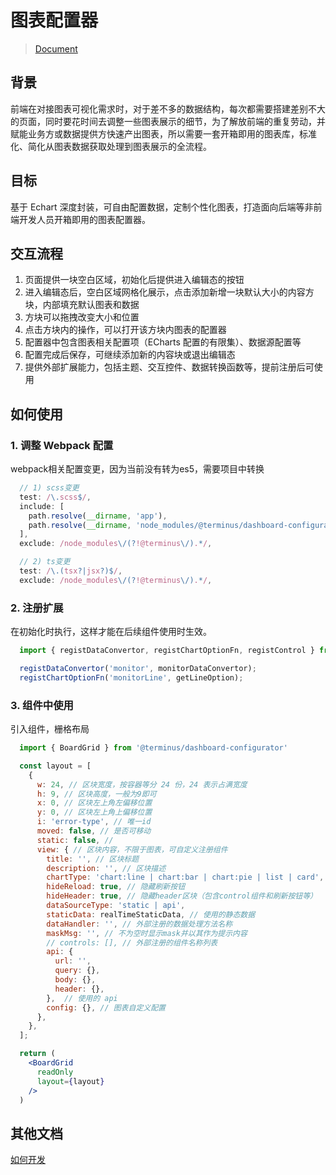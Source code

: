 # 图表配置器

>[Document](https://yuque.antfin-inc.com/terminus_paas_dev/front/zmcodh)

## 背景
前端在对接图表可视化需求时，对于差不多的数据结构，每次都需要搭建差别不大的页面，同时要花时间去调整一些图表展示的细节，为了解放前端的重复劳动，并赋能业务方或数据提供方快速产出图表，所以需要一套开箱即用的图表库，标准化、简化从图表数据获取处理到图表展示的全流程。

## 目标
基于 Echart 深度封装，可自由配置数据，定制个性化图表，打造面向后端等非前端开发人员开箱即用的图表配置器。

## 交互流程
1. 页面提供一块空白区域，初始化后提供进入编辑态的按钮
2. 进入编辑态后，空白区域网格化展示，点击添加新增一块默认大小的内容方块，内部填充默认图表和数据
3. 方块可以拖拽改变大小和位置
4. 点击方块内的操作，可以打开该方块内图表的配置器
5. 配置器中包含图表相关配置项（ECharts 配置的有限集）、数据源配置等
6. 配置完成后保存，可继续添加新的内容块或退出编辑态
7. 提供外部扩展能力，包括主题、交互控件、数据转换函数等，提前注册后可使用

## 如何使用
### 1. 调整 Webpack 配置
webpack相关配置变更，因为当前没有转为es5，需要项目中转换
```js
  // 1) scss变更
  test: /\.scss$/,
  include: [
    path.resolve(__dirname, 'app'),
    path.resolve(__dirname, 'node_modules/@terminus/dashboard-configurator'),
  ],
  exclude: /node_modules\/(?!@terminus\/).*/,

  // 2) ts变更
  test: /\.(tsx?|jsx?)$/,
  exclude: /node_modules\/(?!@terminus\/).*/,

```

### 2. 注册扩展
在初始化时执行，这样才能在后续组件使用时生效。
```jsx
  import { registDataConvertor, registChartOptionFn, registControl } from '@terminus/dashboard-configurator';

  registDataConvertor('monitor', monitorDataConvertor);
  registChartOptionFn('monitorLine', getLineOption);

```

### 3. 组件中使用
引入组件，栅格布局
```jsx
  import { BoardGrid } from '@terminus/dashboard-configurator'

  const layout = [
    {
      w: 24, // 区块宽度，按容器等分 24 份，24 表示占满宽度
      h: 9, // 区块高度，一般为9即可
      x: 0, // 区块左上角左偏移位置
      y: 0, // 区块左上角上偏移位置
      i: 'error-type', // 唯一id
      moved: false, // 是否可移动
      static: false, //
      view: { // 区块内容，不限于图表，可自定义注册组件
        title: '', // 区块标题
        description: '', // 区块描述
        chartType: 'chart:line | chart:bar | chart:pie | list | card', // 区块内容类型
        hideReload: true, // 隐藏刷新按钮
        hideHeader: true, // 隐藏header区块（包含control组件和刷新按钮等）
        dataSourceType: 'static | api',
        staticData: realTimeStaticData, // 使用的静态数据
        dataHandler: '', // 外部注册的数据处理方法名称
        maskMsg: '', // 不为空时显示mask并以其作为提示内容
        // controls: [], // 外部注册的组件名称列表
        api: {
          url: '',
          query: {},
          body: {},
          header: {},
        },  // 使用的 api
        config: {}, // 图表自定义配置
      },
    },
  ];

  return (
    <BoardGrid
      readOnly
      layout={layout}
    />
  )

```

## 其他文档
[如何开发](./Debug.md)
